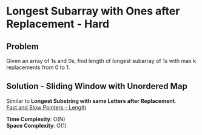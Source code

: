 # Longest Subarray with Ones after Replacement - Hard

## Problem
Given an array of 1s and 0s, find length of longest subarray of 1s with max k replacements from 0 to 1.

## Solution - Sliding Window with Unordered Map
Similar to **Longest Substring with same Letters after Replacement**.  <br />
[Fast and Slow Pointers - Length](https://github.com/jecjung520/Algorithm/blob/main/Coding%20Patterns/Fast%20and%20Slow%20Pointers/1.%20LinkedList%20Cycles-%20Easy/cycleLength.cc)

**Time Complexity**: O(N) <br />
**Space Complexity**: O(1)